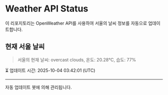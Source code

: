 
# Weather API Status

이 리포지토리는 OpenWeather API를 사용하여 서울의 날씨 정보를 자동으로 업데이트합니다.

## 현재 서울 날씨
> 서울의 현재 날씨: overcast clouds, 온도: 20.28°C, 습도: 77%

⏳ 업데이트 시간: 2025-10-04 03:42:01 (UTC)

---
자동 업데이트 봇에 의해 관리됩니다.
